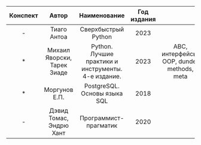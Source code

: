 | Конспект |            Автор            |                    Наименование                     | Год издания |                                            |
|:--------:|:---------------------------:|:---------------------------------------------------:|:-----------:|:------------------------------------------:|
|    -     |         Тиаго Антоа         |                 Сверхбыстрый Python                 |    2023     |                                            |
|    *     | Михаил Яворски, Тарек Зиаде | Python. Лучшие практики и инструменты. 4-е издание. |    2023     | ABC, интерфейсы, OOP, dunder methods, meta |
|    *     |        Моргунов Е.П.        |            PostgreSQL. Основы языка SQL             |    2018     |                                            |
|    -     |   Дэвид Томас, Эндрю Хант   |                Программист-прагматик                |    2020     |                                            |